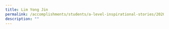 ```yaml
---
title: Lim Yong Jin
permalink: /accomplishments/students/a-level-inspirational-stories/2020/lim-yong-jin/
description: ""
---
```

